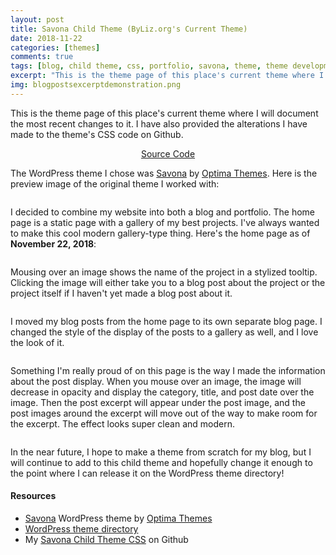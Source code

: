 ```yaml
---
layout: post
title: Savona Child Theme (ByLiz.org's Current Theme)
date: 2018-11-22
categories: [themes]
comments: true
tags: [blog, child theme, css, portfolio, savona, theme, theme development, web design, web development, wordpress themes]
excerpt: "This is the theme page of this place's current theme where I will document the most recent changes to it. I have also provided the alterations I have made to the theme's CSS code on Github."
img: blogpostsexcerptdemonstration.png
---
```


<p><first-letter>T</first-letter>his is the theme page of this place's current theme where I will document the most recent changes to it. I have also provided the alterations I have made to the theme's CSS code on Github.</p>

<p style="text-align:center"><a href="https://github.com/cozymaus/personal-savona-child-theme" target="_blank">Source Code</a></p>

<p>The WordPress theme I chose was <a href="https://wordpress.org/themes/savona/" target="_blank">Savona</a> by <a href="https://optimathemes.com/" target="_blank">Optima Themes</a>. Here is the preview image of the original theme I worked with:</p>

<img src="{{ site.url }}/img/savonaoriginal.png" alt="" class="img-fluid"/>

<p>I decided to combine my website into both a blog and portfolio. The home page is a static page with a gallery of my best projects. I've always wanted to make this cool modern gallery-type thing. Here's the home page as of <strong>November 22, 2018</strong>:</p>

<img src="{{ site.url }}/img/cssbylizorg.png" alt="" class="img-fluid"/>

<p>Mousing over an image shows the name of the project in a stylized tooltip. Clicking the image will either take you to a blog post about the project or the project itself if I haven't yet made a blog post about it.</p>

<img src="{{ site.url }}/img/blog.png" alt="" class="img-fluid"/>

<p>I moved my blog posts from the home page to its own separate blog page. I changed the style of the display of the posts to a gallery as well, and I love the look of it.</p>

<img src="{{ site.url }}/img/cssbylizorg2.png" alt="" class="img-fluid"/>

<p>Something I'm really proud of on this page is the way I made the information about the post display. When you mouse over an image, the image will decrease in opacity and display the category, title, and post date over the image. Then the post excerpt will appear under the post image, and the post images around the excerpt will move out of the way to make room for the excerpt. The effect looks super clean and modern.</p>

<img src="{{ site.url }}/img/blogpostsexcerptdemonstration.png" alt="" class="img-fluid"/>

<p>In the near future, I hope to make a theme from scratch for my blog, but I will continue to add to this child theme and hopefully change it enough to the point where I can release it on the WordPress theme directory!</p>

<h4>Resources</h4>

<ul>
	<li><a href="https://wordpress.org/themes/savona/" target="_blank">Savona</a> WordPress theme by <a href="https://optimathemes.com/" target="_blank">Optima Themes</a></li><li><a href="http://wordpress.org/themes" target="_blank">WordPress theme directory</a></li>
	<li>My <a href="https://github.com/cozymaus/personal-savona-child-theme" target="_blank">Savona Child Theme CSS</a> on Github</li>
</ul>
